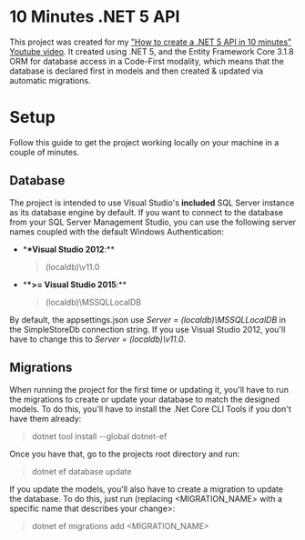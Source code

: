 # 10 Minutes .NET 5 API

This project was created for my ["How to create a .NET 5 API in 10 minutes" Youtube video](https://youtu.be/wQ65QO7zbo0). It created using .NET 5, and the Entity Framework Core 3.1.8 ORM for database access in a Code-First modality, which means that the database is declared first in models and then created & updated via automatic migrations.

# Setup

Follow this guide to get the project working locally on your machine in a couple of minutes.

## Database

The project is intended to use Visual Studio's **included** SQL Server instance as its database engine by default. If you want to connect to the database from your SQL Server Management Studio, you can use the following server names coupled with the default Windows Authentication:

- \***\*Visual Studio 2012**:\*\*
  > (localdb)\v11.0
- \***\*>= Visual Studio 2015**:\*\*
  > (localdb)\MSSQLLocalDB

By default, the appsettings.json use _Server = (localdb)\\MSSQLLocalDB_ in the SimpleStoreDb connection string. If you use Visual Studio 2012, you'll have to change this to _Server = (localdb)\v11.0_.

## Migrations

When running the project for the first time or updating it, you'll have to run the migrations to create or update your database to match the designed models. To do this, you'll have to install the .Net Core CLI Tools if you don't have them already:

> dotnet tool install --global dotnet-ef

Once you have that, go to the projects root directory and run:

> dotnet ef database update

If you update the models, you'll also have to create a migration to update the database. To do this, just run (replacing <MIGRATION_NAME> with a specific name that describes your change>:

> dotnet ef migrations add <MIGRATION_NAME>
